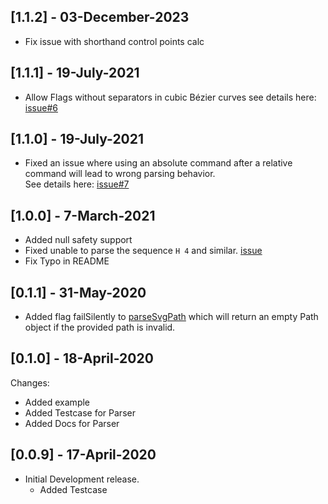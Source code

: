 ## [1.1.2] - 03-December-2023

* Fix issue with shorthand control points calc

## [1.1.1] - 19-July-2021

* Allow Flags without separators in cubic Bézier curves
  see details here: [issue#6](https://github.com/masterashu/svg_path_parser/issues/6)

## [1.1.0] - 19-July-2021

* Fixed an issue where using an absolute command after 
  a relative command will lead to wrong parsing behavior.  
  See details here: [issue#7](https://github.com/masterashu/svg_path_parser/issues/7)

## [1.0.0] - 7-March-2021

* Added null safety support
* Fixed unable to parse the sequence `H 4` and similar. [issue](https://github.com/masterashu/svg_path_parser/issues/3)
* Fix Typo in README

## [0.1.1] - 31-May-2020

* Added flag failSilently to [parseSvgPath](https://pub.dev/documentation/svg_path_parser/latest/svg_path_parser/parseSvgPath.html)
which will return an empty Path object if the provided path is invalid.

## [0.1.0] - 18-April-2020

Changes:
  * Added example
  * Added Testcase for Parser
  * Added Docs for Parser

## [0.0.9] - 17-April-2020

* Initial Development release.
  * Added Testcase
